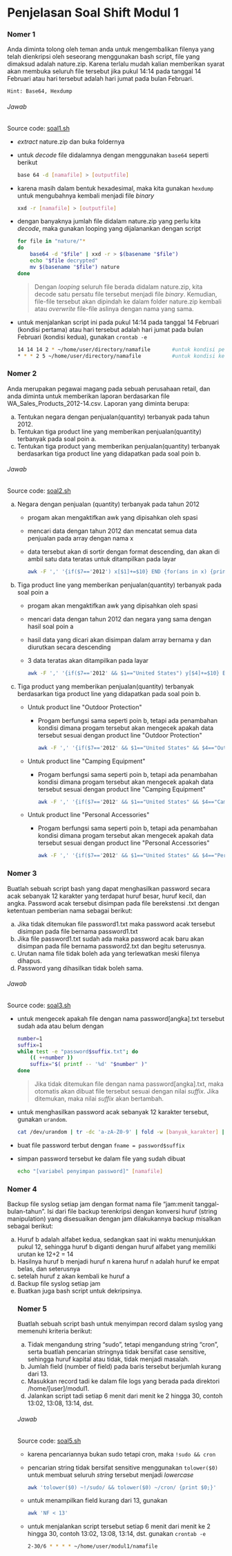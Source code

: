 # Penjelasan Soal Shift Modul 1

### Nomer 1
Anda diminta tolong oleh teman anda untuk mengembalikan filenya yang telah dienkripsi oleh seseorang menggunakan bash script, file yang dimaksud adalah nature.zip. Karena terlalu mudah kalian memberikan syarat akan membuka seluruh file tersebut jika pukul 14:14 pada tanggal 14 Februari atau hari tersebut adalah hari jumat pada bulan Februari.

```Hint: Base64, Hexdump```

###### Jawab
Source code: [soal1.sh](https://github.com/sudrajadhadi/SoalShift_modul1_B07/blob/master/soal1.sh)

* *extract* nature.zip dan buka foldernya
* untuk *decode* file didalamnya dengan menggunakan `base64` seperti berikut
    ```bash
    base 64 -d [namafile] > [outputfile]
    ```
* karena masih dalam bentuk hexadesimal, maka kita gunakan `hexdump` untuk mengubahnya kembali menjadi file *binary*
    ```bash
    xxd -r [namafile] > [outputfile]
    ```
* dengan banyaknya jumlah file didalam nature.zip yang perlu kita *decode*, maka gunakan looping yang dijalanankan dengan script

    ```bash
    for file in "nature/"*
    do
	    base64 -d "$file" | xxd -r > $(basename "$file")
	    echo "$file decrypted"
	    mv $(basename "$file") nature
    done
    ```
    > Dengan *looping* seluruh file berada didalam nature.zip, kita decode satu persatu file tersebut menjadi file *binary*. Kemudian, file-file tersebut akan dipindah ke dalam folder nature.zip kembali atau *overwrite* file-file aslinya dengan nama yang sama.

* untuk menjalankan script ini pada pukul 14:14 pada tanggal 14 Februari (kondisi pertama) atau hari tersebut adalah hari jumat pada bulan Februari (kondisi kedua), gunakan `crontab -e`

    ```bash
    14 14 14 2 * ~/home/user/directory/namafile       #untuk kondisi pertama
    * * * 2 5 ~/home/user/directory/namafile          #untuk kondisi kedua
    ```

### Nomer 2
Anda merupakan pegawai magang pada sebuah perusahaan retail, dan anda diminta untuk memberikan laporan berdasarkan file WA_Sales_Products_2012-14.csv. Laporan yang diminta berupa:
<ol type="a">
<li>Tentukan negara dengan penjualan(quantity) terbanyak pada tahun 2012.
<li>Tentukan tiga product line yang memberikan penjualan(quantity) terbanyak pada soal poin a.
<li>Tentukan tiga product yang memberikan penjualan(quantity) terbanyak berdasarkan tiga product line yang didapatkan pada soal poin b.
</ol>

###### Jawab
Source code: [soal2.sh](https://github.com/sudrajadhadi/SoalShift_modul1_B07/blob/master/soal2.sh)
<ol type="a">
<li>Negara dengan penjualan (quantity) terbanyak pada tahun 2012

* progam akan mengaktifkan awk yang dipisahkan oleh spasi
* mencari data dengan tahun 2012 dan mencatat semua data penjualan pada array dengan nama x
* data tersebut akan di sortir dengan format descending, dan akan di ambil satu data teratas untuk ditampilkan pada layar

    ```bash
    awk -F ',' '{if($7=='2012') x[$1]+=$10} END {for(ans in x) {print ans}}' WA_Sales_Products_2012-14.csv | sort -nr | head -1
    ```
   
<li>Tiga product line yang memberikan penjualan(quantity) terbanyak pada soal poin a

* progam akan mengaktifkan awk yang dipisahkan oleh spasi
* mencari data dengan tahun 2012 dan negara yang sama dengan hasil soal poin a
* hasil data yang dicari akan disimpan dalam array bernama y dan diurutkan secara descending
* 3 data teratas akan ditampilkan pada layar

    ```bash
    awk -F ',' '{if($7=='2012' && $1=="United States") y[$4]+=$10} END {for(ans in y) {print p[ans],ans}}' WA_Sales_Products_2012-14.csv | sort -nr | awk 'NR<=3 {print $2,$3}'
    ```

<li>Tiga product yang memberikan penjualan(quantity) terbanyak berdasarkan tiga product line yang didapatkan pada soal poin b.

* Untuk product line "Outdoor Protection"

    * Progam berfungsi sama seperti poin b, tetapi ada penambahan kondisi dimana progam tersebut akan mengecek apakah data tersebut sesuai dengan product line "Outdoor Protection"

        ```bash
        awk -F ',' '{if($7=='2012' && $1=="United States" && $4=="Outdoor Protection") a[$6]+=$10} END {for(ans in a) {print p[ans], ans}}' WA_Sales_Products_2012-14.csv | sort -nr | awk 'NR<=3 {print $2,$3,$4}'
        ```
    
* Untuk product line "Camping Equipment"

    * Progam berfungsi sama seperti poin b, tetapi ada penambahan kondisi dimana progam tersebut akan mengecek apakah data tersebut sesuai dengan product line "Camping Equipment"

        ```bash
        awk -F ',' '{if($7=='2012' && $1=="United States" && $4=="Camping Equipment") b[$6]+=$10} END {for(ans in b) {print p[ans], ans}}' WA_Sales_Products_2012-14.csv | sort -nr | awk 'NR<=3 {print $2,$3,$4}'
        ```
    
* Untuk product line "Personal Accessories"

    * Progam berfungsi sama seperti poin b, tetapi ada penambahan kondisi dimana progam tersebut akan mengecek apakah data tersebut sesuai dengan product line "Personal Accessories"

        ```bash
        awk -F ',' '{if($7=='2012' && $1=="United States" && $4=="Personal Accessories") c[$6]+=$10} END {for(ans in c) {print c[ans], ans}}' WA_Sales_Products_2012-14.csv | sort -nr | awk 'NR<=3 {print $2,$3,$4}'
        ``` 
</ol>

### Nomer 3

Buatlah sebuah script bash yang dapat menghasilkan password secara acak sebanyak 12 karakter yang terdapat huruf besar, huruf kecil, dan angka. Password acak tersebut disimpan pada file berekstensi .txt dengan ketentuan pemberian nama sebagai berikut:
<ol type="a">
<li>Jika tidak ditemukan file password1.txt maka password acak tersebut disimpan pada file bernama password1.txt
<li>Jika file password1.txt sudah ada maka password acak baru akan disimpan pada file bernama password2.txt dan begitu seterusnya.
<li>Urutan nama file tidak boleh ada yang terlewatkan meski filenya dihapus.
<li>Password yang dihasilkan tidak boleh sama.
</ol>

###### Jawab
Source code: [soal3.sh](https://github.com/sudrajadhadi/SoalShift_modul1_B07/blob/master/soal3.sh)

* untuk mengecek apakah file dengan nama password[angka].txt tersebut sudah ada atau belum dengan
    ```bash
    number=1
    suffix=1
    while test -e "password$suffix.txt"; do
        (( ++number ))
        suffix="$( printf -- '%d' "$number" )"
    done
    ```
    > Jika tidak ditemukan file dengan nama password[angka].txt, maka otomatis akan dibuat file tersebut sesuai dengan nilai *suffix*. Jika ditemukan, maka nilai *suffix* akan bertambah.
    
* untuk menghasilkan password acak sebanyak 12 karakter tersebut, gunakan `urandom`.
    ```bash
    cat /dev/urandom | tr -dc 'a-zA-Z0-9' | fold -w [banyak_karakter] | head -n 1
    ```
* buat file password terbut dengan `fname = password$suffix`
* simpan password tersebut ke dalam file yang sudah dibuat

    ```bash
    echo "[variabel penyimpan password]" [namafile]
    ```

### Nomer 4
Backup file syslog setiap jam dengan format nama file “jam:menit tanggal-bulan-tahun”. Isi dari file backup terenkripsi dengan konversi huruf (string manipulation) yang disesuaikan dengan jam dilakukannya backup misalkan sebagai berikut:
<ol type="a">
<li>Huruf b adalah alfabet kedua, sedangkan saat ini waktu menunjukkan pukul 12, sehingga huruf b diganti dengan huruf alfabet yang memiliki urutan ke 12+2 = 14
<li>Hasilnya huruf b menjadi huruf n karena huruf n adalah huruf ke empat belas, dan seterusnya
<li>setelah huruf z akan kembali ke huruf a
<li>Backup file syslog setiap jam
<li>Buatkan juga bash script untuk dekripsinya.

### Nomer 5 

Buatlah sebuah script bash untuk menyimpan record dalam syslog yang memenuhi kriteria berikut:
<ol type="a">
<li>Tidak mengandung string “sudo”, tetapi mengandung string “cron”, serta buatlah pencarian stringnya tidak bersifat case sensitive, sehingga huruf kapital atau tidak, tidak menjadi masalah.
<li>Jumlah field (number of field) pada baris tersebut berjumlah kurang dari 13.
<li>Masukkan record tadi ke dalam file logs yang berada pada direktori /home/[user]/modul1.
<li>Jalankan script tadi setiap 6 menit dari menit ke 2 hingga 30, contoh 13:02, 13:08, 13:14, dst.
</ol>

###### Jawab
Source code: [soal5.sh](https://github.com/sudrajadhadi/SoalShift_modul1_B07/blob/master/soal5.sh)

* karena pencariannya bukan sudo tetapi cron, maka `!sudo && cron`
* pencarian string tidak bersifat sensitive menggunakan `tolower($0)` untuk membuat seluruh *string* tersebut menjadi *lowercase* 

    ```bash
    awk 'tolower($0) ~!/sudo/ && tolower($0) ~/cron/ {print $0;}'
    ```

* untuk menampilkan field kurang dari 13, gunakan

   ```bash
   awk 'NF < 13'
   ```

* untuk menjalankan script tersebut setiap 6 menit dari menit ke 2 hingga 30, contoh 13:02, 13:08, 13:14, dst. gunakan `crontab -e`

    ```bash
    2-30/6 * * * * ~/home/user/modul1/namafile
    ```
